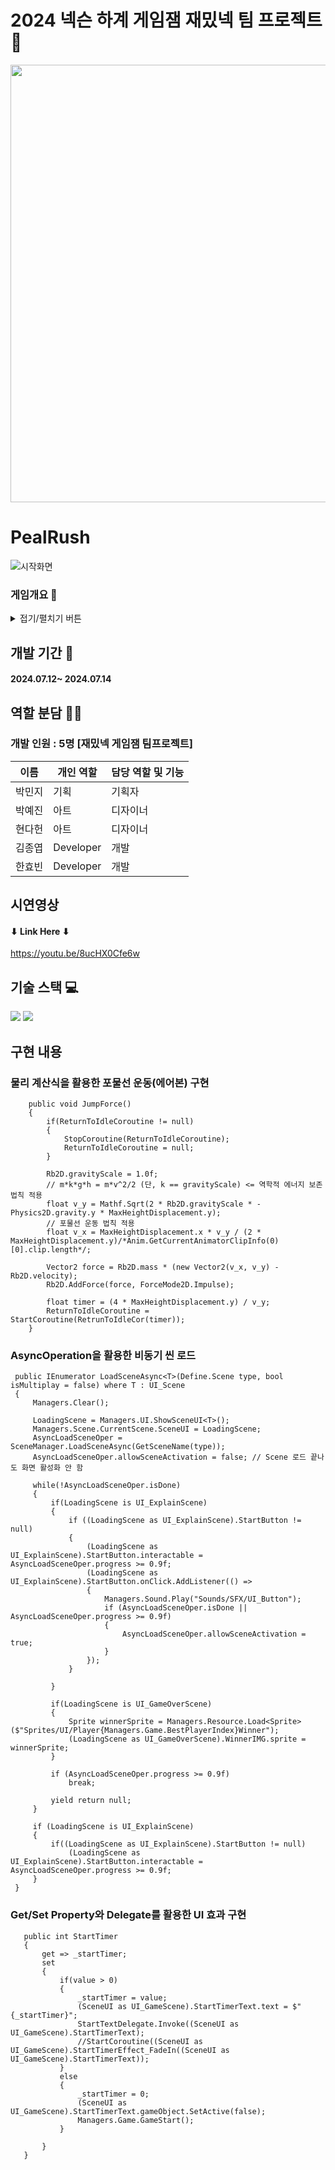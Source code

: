 # 2024 넥슨 하계 게임잼 재밌넥 팀 프로젝트 👥
<img width="700" src="https://github.com/user-attachments/assets/011a1e6d-f814-4586-a700-9cf226ff86f5">

# PealRush
![시작화면](https://github.com/user-attachments/assets/763f880f-50f7-441f-a4b4-46745e078c2e)



### 게임개요 🔎
<details>
<summary>접기/펼치기 버튼</summary> 
<div markdown="1">

#### 시스템 테마
#### 게임 설명 및 아이템 설명
![게임설명](https://github.com/user-attachments/assets/9c84453c-ce95-4f0c-8546-e80733d357b4)
</div>
</details>

## 개발 기간 📅
#### 2024.07.12~ 2024.07.14

## 역할 분담 🧑‍💻
### 개발 인원 : 5명 [재밌넥 게임잼 팀프로젝트]
| 이름 | 개인 역할 | 담당 역할 및 기능 |
| ------ | ---------- | ------ |
| 박민지 | 기획 | 기획자 |
| 박예진 | 아트 | 디자이너 |
| 현다헌 | 아트 | 디자이너 |
| 김종엽 | Developer | 개발 |
| 한효빈 | Developer | 개발 |


## 시연영상 
#### ⬇ Link Here ⬇
https://youtu.be/8ucHX0Cfe6w
 
## 기술 스택 💻
<img src="https://img.shields.io/badge/Unity-FFFFFF?style=for-the-badge&logo=Unity&logoColor=black">
<img src="https://img.shields.io/badge/csharp-512BD4?style=for-the-badge&logo=csharp&logoColor=white">

## 구현 내용
### 물리 계산식을 활용한 포물선 운동(에어본) 구현
```{cpp}
    public void JumpForce()
    {
        if(ReturnToIdleCoroutine != null)
        {
            StopCoroutine(ReturnToIdleCoroutine);
            ReturnToIdleCoroutine = null;
        }

        Rb2D.gravityScale = 1.0f;
        // m*k*g*h = m*v^2/2 (단, k == gravityScale) <= 역학적 에너지 보존 법칙 적용
        float v_y = Mathf.Sqrt(2 * Rb2D.gravityScale * -Physics2D.gravity.y * MaxHeightDisplacement.y);
        // 포물선 운동 법칙 적용
        float v_x = MaxHeightDisplacement.x * v_y / (2 * MaxHeightDisplacement.y)/*Anim.GetCurrentAnimatorClipInfo(0)[0].clip.length*/;

        Vector2 force = Rb2D.mass * (new Vector2(v_x, v_y) - Rb2D.velocity);
        Rb2D.AddForce(force, ForceMode2D.Impulse);

        float timer = (4 * MaxHeightDisplacement.y) / v_y;
        ReturnToIdleCoroutine = StartCoroutine(RetrunToIdleCor(timer));
    }
```
### AsyncOperation을 활용한 비동기 씬 로드
```{cpp}
 public IEnumerator LoadSceneAsync<T>(Define.Scene type, bool isMultiplay = false) where T : UI_Scene
 {
     Managers.Clear();
 
     LoadingScene = Managers.UI.ShowSceneUI<T>();
     Managers.Scene.CurrentScene.SceneUI = LoadingScene;
     AsyncLoadSceneOper = SceneManager.LoadSceneAsync(GetSceneName(type));
     AsyncLoadSceneOper.allowSceneActivation = false; // Scene 로드 끝나도 화면 활성화 안 함
 
     while(!AsyncLoadSceneOper.isDone)
     {
         if(LoadingScene is UI_ExplainScene)
         {
             if ((LoadingScene as UI_ExplainScene).StartButton != null)
             {
                 (LoadingScene as UI_ExplainScene).StartButton.interactable = AsyncLoadSceneOper.progress >= 0.9f;
                 (LoadingScene as UI_ExplainScene).StartButton.onClick.AddListener(() =>
                 {
                     Managers.Sound.Play("Sounds/SFX/UI_Button");
                     if (AsyncLoadSceneOper.isDone || AsyncLoadSceneOper.progress >= 0.9f)
                     {
                         AsyncLoadSceneOper.allowSceneActivation = true;
                     }
                 });
             }
 
         }
 
         if(LoadingScene is UI_GameOverScene)
         {
             Sprite winnerSprite = Managers.Resource.Load<Sprite>($"Sprites/UI/Player{Managers.Game.BestPlayerIndex}Winner");
             (LoadingScene as UI_GameOverScene).WinnerIMG.sprite = winnerSprite;
         }
 
         if (AsyncLoadSceneOper.progress >= 0.9f)
             break;
 
         yield return null;
     }
     
     if (LoadingScene is UI_ExplainScene)
     {
         if((LoadingScene as UI_ExplainScene).StartButton != null)
             (LoadingScene as UI_ExplainScene).StartButton.interactable = AsyncLoadSceneOper.progress >= 0.9f;
     }
 }
```
### Get/Set Property와 Delegate를 활용한 UI 효과 구현
```{cpp}
   public int StartTimer 
   { 
       get => _startTimer;
       set
       {
           if(value > 0)
           {
               _startTimer = value;
               (SceneUI as UI_GameScene).StartTimerText.text = $"{_startTimer}";
               StartTextDelegate.Invoke((SceneUI as UI_GameScene).StartTimerText);
               //StartCoroutine((SceneUI as UI_GameScene).StartTimerEffect_FadeIn((SceneUI as UI_GameScene).StartTimerText));
           }
           else
           {
               _startTimer = 0;
               (SceneUI as UI_GameScene).StartTimerText.gameObject.SetActive(false);
               Managers.Game.GameStart();
           }
  
       }
   }
```
